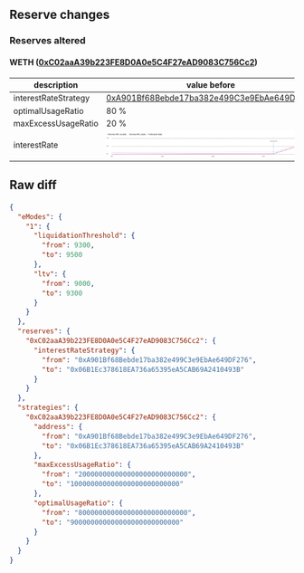 ## Reserve changes

### Reserves altered

#### WETH ([0xC02aaA39b223FE8D0A0e5C4F27eAD9083C756Cc2](https://etherscan.io/address/0xC02aaA39b223FE8D0A0e5C4F27eAD9083C756Cc2))

| description | value before | value after |
| --- | --- | --- |
| interestRateStrategy | [0xA901Bf68Bebde17ba382e499C3e9EbAe649DF276](https://etherscan.io/address/0xA901Bf68Bebde17ba382e499C3e9EbAe649DF276) | [0x06B1Ec378618EA736a65395eA5CAB69A2410493B](https://etherscan.io/address/0x06B1Ec378618EA736a65395eA5CAB69A2410493B) |
| optimalUsageRatio | 80 % | 90 % |
| maxExcessUsageRatio | 20 % | 10 % |
| interestRate | ![before](/.assets/fb9a10bdacab14a10bdb79ed7c595485bd4216d5.svg) | ![after](/.assets/6daf9269f48389f432568255131ebe0f742fa53b.svg) |

## Raw diff

```json
{
  "eModes": {
    "1": {
      "liquidationThreshold": {
        "from": 9300,
        "to": 9500
      },
      "ltv": {
        "from": 9000,
        "to": 9300
      }
    }
  },
  "reserves": {
    "0xC02aaA39b223FE8D0A0e5C4F27eAD9083C756Cc2": {
      "interestRateStrategy": {
        "from": "0xA901Bf68Bebde17ba382e499C3e9EbAe649DF276",
        "to": "0x06B1Ec378618EA736a65395eA5CAB69A2410493B"
      }
    }
  },
  "strategies": {
    "0xC02aaA39b223FE8D0A0e5C4F27eAD9083C756Cc2": {
      "address": {
        "from": "0xA901Bf68Bebde17ba382e499C3e9EbAe649DF276",
        "to": "0x06B1Ec378618EA736a65395eA5CAB69A2410493B"
      },
      "maxExcessUsageRatio": {
        "from": "200000000000000000000000000",
        "to": "100000000000000000000000000"
      },
      "optimalUsageRatio": {
        "from": "800000000000000000000000000",
        "to": "900000000000000000000000000"
      }
    }
  }
}
```